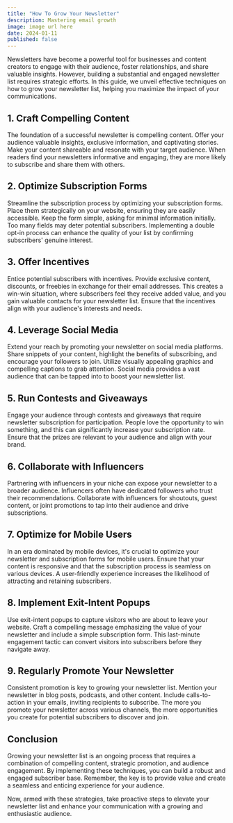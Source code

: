 ```yaml
---
title: "How To Grow Your Newsletter"
description: Mastering email growth
image: image url here
date: 2024-01-11
published: false
---
```


Newsletters have become a powerful tool for businesses and content creators to engage with their audience, foster relationships, and share valuable insights. However, building a substantial and engaged newsletter list requires strategic efforts. In this guide, we unveil effective techniques on how to grow your newsletter list, helping you maximize the impact of your communications.

## 1. Craft Compelling Content

The foundation of a successful newsletter is compelling content. Offer your audience valuable insights, exclusive information, and captivating stories. Make your content shareable and resonate with your target audience. When readers find your newsletters informative and engaging, they are more likely to subscribe and share them with others.

## 2. Optimize Subscription Forms

Streamline the subscription process by optimizing your subscription forms. Place them strategically on your website, ensuring they are easily accessible. Keep the form simple, asking for minimal information initially. Too many fields may deter potential subscribers. Implementing a double opt-in process can enhance the quality of your list by confirming subscribers' genuine interest.

## 3. Offer Incentives

Entice potential subscribers with incentives. Provide exclusive content, discounts, or freebies in exchange for their email addresses. This creates a win-win situation, where subscribers feel they receive added value, and you gain valuable contacts for your newsletter list. Ensure that the incentives align with your audience's interests and needs.

## 4. Leverage Social Media

Extend your reach by promoting your newsletter on social media platforms. Share snippets of your content, highlight the benefits of subscribing, and encourage your followers to join. Utilize visually appealing graphics and compelling captions to grab attention. Social media provides a vast audience that can be tapped into to boost your newsletter list.

## 5. Run Contests and Giveaways

Engage your audience through contests and giveaways that require newsletter subscription for participation. People love the opportunity to win something, and this can significantly increase your subscription rate. Ensure that the prizes are relevant to your audience and align with your brand.

## 6. Collaborate with Influencers

Partnering with influencers in your niche can expose your newsletter to a broader audience. Influencers often have dedicated followers who trust their recommendations. Collaborate with influencers for shoutouts, guest content, or joint promotions to tap into their audience and drive subscriptions.

## 7. Optimize for Mobile Users

In an era dominated by mobile devices, it's crucial to optimize your newsletter and subscription forms for mobile users. Ensure that your content is responsive and that the subscription process is seamless on various devices. A user-friendly experience increases the likelihood of attracting and retaining subscribers.

## 8. Implement Exit-Intent Popups

Use exit-intent popups to capture visitors who are about to leave your website. Craft a compelling message emphasizing the value of your newsletter and include a simple subscription form. This last-minute engagement tactic can convert visitors into subscribers before they navigate away.

## 9. Regularly Promote Your Newsletter

Consistent promotion is key to growing your newsletter list. Mention your newsletter in blog posts, podcasts, and other content. Include calls-to-action in your emails, inviting recipients to subscribe. The more you promote your newsletter across various channels, the more opportunities you create for potential subscribers to discover and join.

## Conclusion

Growing your newsletter list is an ongoing process that requires a combination of compelling content, strategic promotion, and audience engagement. By implementing these techniques, you can build a robust and engaged subscriber base. Remember, the key is to provide value and create a seamless and enticing experience for your audience.

Now, armed with these strategies, take proactive steps to elevate your newsletter list and enhance your communication with a growing and enthusiastic audience.
